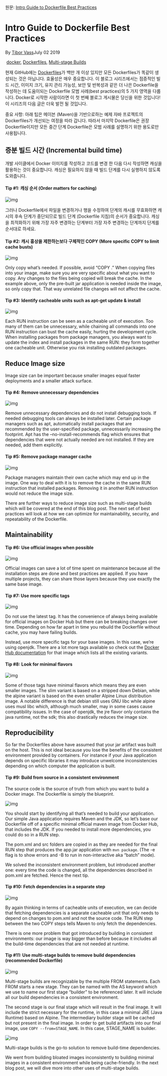 원문: [Intro Guide to Dockerfile Best Practices](https://blog.docker.com/wp-comments-post.php)

# Intro Guide to Dockerfile Best Practices

By [Tibor Vass](https://blog.docker.com/author/tibor-vass/)July 02 2019

​                                                         [docker](https://blog.docker.com/tag/docker/), [Dockerfiles](https://blog.docker.com/tag/dockerfiles/), [Multi-stage Builds](https://blog.docker.com/tag/multi-stage-builds/)            

현재 GitHub에는 [Dockerfiles](https://docs.docker.com/engine/reference/builder/)가 백만 개 이상 있지만 모든 Dockerfiles가 똑같이 생성되는 것은 아닙니다. 효율성은 매우 중요합니다. 이 블로그 시리즈에서는 점증적인 빌드 시간, 이미지 크기, 유지 관리 가능성, 보안 및 반복성과 같은 더 나은 Dockerfile을 작성하는 데 도움이되는 Dockerfile 모범 사례(best practices)의 5 가지 영역을 다룹니다. Docker로 시작한 사람이라면 이 첫 번째 블로그 게시물은 당신을 위한 것입니다! 이 시리즈의 다음 글은 더욱 발전 될 것입니다.

중요 사항: 아래 팁은 메이븐 (Maven)을 기반으로하는 예제 자바 프로젝트의 Dockerfiles가 개선되는 여정을 따라 갑니다. 따라서 마지막 Dockerfile은 권장 Dockerfile이지만 모든 중간 단계 Dockerfile은 모범 사례를 설명하기 위한 용도로만 사용됩니다.

## 증분 빌드 시간 (Incremental build time)

개발 사이클에서 Docker 이미지를 작성하고 코드를 변경 한 다음 다시 작성하면 캐싱을 활용하는 것이 중요합니다. 캐싱은 필요하지 않을 때 빌드 단계를 다시 실행하지 않도록 도와줍니다.

#### Tip #1: 캐싱 순서 (Order matters for caching)

![img](https://i0.wp.com/blog.docker.com/wp-content/uploads/2019/07/ef41db8f-fe5e-4a78-940a-6a929db7929d-1.jpg?ssl=1)

그러나 Dockerfile에서 파일을 변경하거나 행을 수정하여 단계의 캐시를 무효화하면 캐시의 후속 단계가 중단되므로 빌드 단계 (Dockerfile 지침)의 순서가 중요합니다. 캐싱을 최적화하기 위해 가장 자주 변경하는 단계부터 가장 자주 변경하는 단계까지 단계를 순서대로 하세요.

#### Tip #2: 캐시 흉상을 제한하는보다 구체적인 COPY (More specific COPY to limit cache busts)

![img](https://i1.wp.com/blog.docker.com/wp-content/uploads/2019/07/0c1d0c4e-406c-468c-b6ba-b71ac68b9c84.jpg?ssl=1)

Only  copy what’s needed. If possible, avoid “COPY  .” When copying files  into your image, make sure you are very specific about what you want to  copy. Any changes to the files being copied will break the cache. In the  example above, only the pre-built jar application is needed inside the  image, so only copy that. That way unrelated file changes will not  affect the cache.

#### Tip #3: Identify cacheable units such as apt-get update & install

![img](https://i0.wp.com/blog.docker.com/wp-content/uploads/2019/07/2322a39e-bd7e-4a2b-9a8f-548a97dbacb4.jpg?ssl=1)

Each RUN instruction can be seen as a  cacheable unit of execution. Too many of them can be unnecessary, while  chaining all commands into one RUN instruction can bust the cache  easily, hurting the development cycle. When installing packages from  package managers, you always want to update the index and install  packages in the same RUN: they form together one cacheable unit.  Otherwise you risk installing outdated packages.

## Reduce Image size

Image size can be important because smaller images equal faster deployments and a smaller attack surface.

#### Tip #4: Remove unnecessary dependencies

![img](https://i1.wp.com/blog.docker.com/wp-content/uploads/2019/07/a1b36f64-1a30-45bf-8fcd-4f88437c189e.jpg?ssl=1)

Remove unnecessary dependencies and do not  install debugging tools. If needed debugging tools can always be  installed later. Certain package managers such as apt, automatically  install packages that are recommended by the user-specified package,  unnecessarily increasing the footprint. Apt has the  –no-install-recommends flag which ensures that dependencies that were not actually needed are not installed. If they are needed, add them explicitly.

#### Tip #5: Remove package manager cache

![img](https://i1.wp.com/blog.docker.com/wp-content/uploads/2019/07/363961a4-005e-46fc-963b-f7b690be12ef.jpg?ssl=1)

Package  managers maintain their own cache which may end up in the image. One  way to deal with it is to remove the cache in the same RUN instruction  that installed packages. Removing it in another RUN instruction would  not reduce the image size.

There are further ways to reduce image size such as multi-stage builds which will be covered at the end of this blog post. The  next set of best practices will look at how we can optimize for  maintainability, security, and repeatability of the Dockerfile.

## Maintainability

#### Tip #6: Use official images when possible

![img](https://i0.wp.com/blog.docker.com/wp-content/uploads/2019/07/f336014d-d2aa-4c1b-a2bd-e1d5d6ed0d93.jpg?ssl=1)

Official  images can save a lot of time spent on maintenance because all the  installation steps are done and best practices are applied. If you have  multiple projects, they can share those layers because they use exactly  the same base image.

#### Tip #7: Use more specific tags

![img](https://i0.wp.com/blog.docker.com/wp-content/uploads/2019/07/9d991da9-bdb9-4108-8b36-296a5a3772aa.jpg?ssl=1)

Do  not use the latest tag. It has the convenience of always being  available for official images on Docker Hub but there can be breaking  changes over time. Depending on how far apart in time you rebuild the  Dockerfile without cache, you may have failing builds.

Instead, use more specific tags for your  base images. In this case, we’re using openjdk. There are a lot more  tags available so check out the [Docker Hub documentation](https://hub.docker.com/_/openjdk) for that image which lists all the existing variants.

#### Tip #8: Look for minimal flavors

![img](https://i0.wp.com/blog.docker.com/wp-content/uploads/2019/07/6c486200-5198-4457-86c0-b5275e70e699.jpg?ssl=1)

Some of those tags have minimal  flavors which means they are even smaller images. The slim variant is  based on a stripped down Debian, while the alpine variant is based on  the even smaller Alpine Linux distribution image. A notable difference  is that debian still uses GNU libc while alpine uses musl libc which,  although much smaller, may in some cases cause compatibility issues. In  the case of openjdk, the jre flavor only contains the java runtime, not  the sdk; this also drastically reduces the image size.

## Reproducibility

So  far the Dockerfiles above have assumed that your jar artifact was built  on the host. This is not ideal because you lose the benefits of the  consistent environment provided by containers. For instance if your Java  application depends on specific libraries it may introduce unwelcome  inconsistencies depending on which computer the application is built.

#### Tip #9: Build from source in a consistent environment

The source code is the source of truth from which you want to build a Docker image. The Dockerfile is simply the blueprint.

![img](https://i2.wp.com/blog.docker.com/wp-content/uploads/2019/07/f393ad07-c25d-4241-a40f-c6168e0ba4dd.jpg?ssl=1)

You  should start by identifying all that’s needed to build your  application. Our simple Java application requires Maven and the JDK, so  let’s base our Dockerfile off of a specific minimal official maven image  from Docker Hub, that includes the JDK. If you needed to install more  dependencies, you could do so in a RUN step.

The pom.xml and src folders are copied in as they are needed for the final RUN step that produces the app.jar application with `mvn package`. (The -e flag is to show errors and -B to run in non-interactive aka “batch” mode).

We  solved the inconsistent environment problem, but introduced another  one: every time the code is changed, all the dependencies described in  pom.xml are fetched. Hence the next tip.

#### Tip #10: Fetch dependencies in a separate step

![img](https://i0.wp.com/blog.docker.com/wp-content/uploads/2019/07/41ea71ce-11c3-42a3-8d2b-05fe20901745.jpg?ssl=1)

By  again thinking in terms of cacheable units of execution, we can decide  that fetching dependencies is a separate cacheable unit that only needs  to depend on changes to pom.xml and not the source code. The RUN step  between the two COPY steps tells Maven to only fetch the dependencies.

There  is one more problem that got introduced by building in consistent  environments: our image is way bigger than before because it includes  all the build-time dependencies that are not needed at runtime.

#### Tip #11: Use multi-stage builds to remove build dependencies (recommended Dockerfile)

![img](https://i1.wp.com/blog.docker.com/wp-content/uploads/2019/07/97ec1992-f0df-4c8f-82a0-e177c230e5c5.jpg?ssl=1)

Multi-stage  builds are recognizable by the multiple FROM statements. Each FROM  starts a new stage. They can be named with the AS keyword which we use  to name our first stage “builder” to be referenced later. It will  include all our build dependencies in a consistent environment.

The second stage is our final stage which  will result in the final image. It will include the strict necessary for  the runtime, in this case a minimal JRE (Java Runtime) based on Alpine.  The intermediary builder stage will be cached but not present in the  final image. In order to get build artifacts into our final image, use `COPY --from=STAGE_NAME`. In this case, STAGE_NAME is builder.

![img](https://i2.wp.com/blog.docker.com/wp-content/uploads/2019/07/80c3c350-5f7e-4cf1-ab3e-89df755b3c33.jpg?ssl=1)

Multi-stage builds is the go-to solution to remove build-time dependencies.

We went from building bloated images  inconsistently to building minimal images in a consistent environment  while being cache-friendly. In the next blog post, we will dive more into other uses of multi-stage builds.